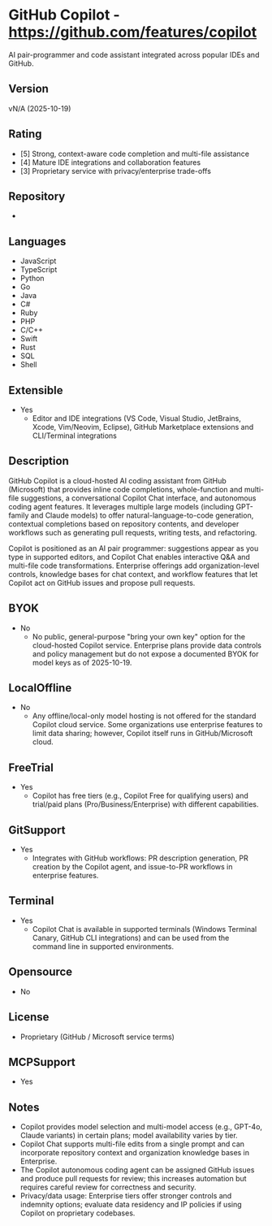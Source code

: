 # GitHub Copilot - https://github.com/features/copilot
AI pair-programmer and code assistant integrated across popular IDEs and GitHub.
## Version
vN/A (2025-10-19)
## Rating
- [5] Strong, context-aware code completion and multi-file assistance
- [4] Mature IDE integrations and collaboration features
- [3] Proprietary service with privacy/enterprise trade-offs
## Repository
- 
## Languages
- JavaScript
- TypeScript
- Python
- Go
- Java
- C#
- Ruby
- PHP
- C/C++
- Swift
- Rust
- SQL
- Shell
## Extensible
- Yes
  - Editor and IDE integrations (VS Code, Visual Studio, JetBrains, Xcode, Vim/Neovim, Eclipse), GitHub Marketplace extensions and CLI/Terminal integrations
## Description
GitHub Copilot is a cloud-hosted AI coding assistant from GitHub (Microsoft) that provides inline code completions, whole-function and multi-file suggestions, a conversational Copilot Chat interface, and autonomous coding agent features. It leverages multiple large models (including GPT-family and Claude models) to offer natural-language-to-code generation, contextual completions based on repository contents, and developer workflows such as generating pull requests, writing tests, and refactoring.

Copilot is positioned as an AI pair programmer: suggestions appear as you type in supported editors, and Copilot Chat enables interactive Q&A and multi-file code transformations. Enterprise offerings add organization-level controls, knowledge bases for chat context, and workflow features that let Copilot act on GitHub issues and propose pull requests.
## BYOK
- No
  - No public, general-purpose "bring your own key" option for the cloud-hosted Copilot service. Enterprise plans provide data controls and policy management but do not expose a documented BYOK for model keys as of 2025-10-19.
## LocalOffline
- No
  - Any offline/local-only model hosting is not offered for the standard Copilot cloud service. Some organizations use enterprise features to limit data sharing; however, Copilot itself runs in GitHub/Microsoft cloud.
## FreeTrial
- Yes
  - Copilot has free tiers (e.g., Copilot Free for qualifying users) and trial/paid plans (Pro/Business/Enterprise) with different capabilities.
## GitSupport
- Yes
  - Integrates with GitHub workflows: PR description generation, PR creation by the Copilot agent, and issue-to-PR workflows in enterprise features.
## Terminal
- Yes
  - Copilot Chat is available in supported terminals (Windows Terminal Canary, GitHub CLI integrations) and can be used from the command line in supported environments.
## Opensource
- No
## License
- Proprietary (GitHub / Microsoft service terms)
## MCPSupport
- Yes
## Notes
- Copilot provides model selection and multi-model access (e.g., GPT-4o, Claude variants) in certain plans; model availability varies by tier.
- Copilot Chat supports multi-file edits from a single prompt and can incorporate repository context and organization knowledge bases in Enterprise.
- The Copilot autonomous coding agent can be assigned GitHub issues and produce pull requests for review; this increases automation but requires careful review for correctness and security.
- Privacy/data usage: Enterprise tiers offer stronger controls and indemnity options; evaluate data residency and IP policies if using Copilot on proprietary codebases.